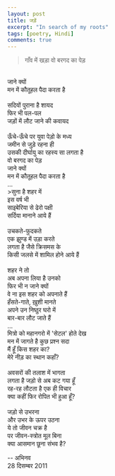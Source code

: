 ```yaml
---
layout: post
title: जड़ें
excerpt: "In search of my roots"
tags: [poetry, Hindi]
comments: true
---
```

>गाँव में खड़ा वो बरगद का पेड़
<br/>
जाने क्यों
<br/>
मन में कौतूहल पैदा करता है
<br /><br/>
सदियों पुराना है शायद
<br/>
फिर भी पल-पल
<br/>
जड़ों में लौट जाने की कवायद
<br/><br/>
ऊँचे-ऊँचे पर युवा पेड़ो के मध्य
<br/>
जमीन से जुड़े रहना ही
<br/>
उसकी दीर्घायु का रहस्य सा लगता है
<br/>
वो बरगद का पेड़
<br/>
जाने क्यों
<br/>
मन में कौतूहल पैदा करता है
<br/>
...
<br/>
>सुना है शहर में
<br/>
इस वर्ष भी
<br/>
साइबेरिया से ढेरो पक्षी
<br/>
सर्दिया मानाने आये हैं
<br/><br/>
उचकते-फुदकते
<br/>
एक झुण्ड में उड़ा करते
<br/>
लगता है जैसे क्रिसमस के
<br/>
किसी जलसे में शामिल होने आये हैं
<br/><br/>
शहर ने तो
<br/>
अब अपना लिया है उनको
<br/>
फिर भी न जाने क्यों
<br/>
वे ना इस शहर को अपनाते हैं
<br/>
हँसते-गाते, ख़ुशी मानते
<br/>
अपने उन निष्ठुर घरो में
<br/>
बार-बार लौट जाते हैं
<br/>
...
<br/>
मित्रो को महानगरो में 'सेटल' होते देख
<br/>
मन में जागते है कुछ प्रश्न सदा
<br/>
मैं हूँ किस शहर का?
<br/>
मेरे नीड़ का स्थान कहाँ?
<br/><br/>
अवसरों की तलाश में भागता
<br/>
लगता है जड़ो से अब कट गया हूँ
<br/>
रह-रह लौटता है एक ही विचार
<br/>
क्या कहीं फिर रोपित भी हुआ हूँ?
<br/><br/>
जड़ो से उभरना
<br/>
और उभर के ऊपर उठना
<br/>
ये तो जीवन चक्र है
<br/>
पर जीवन-स्त्रोत मूल बिना
<br/>
क्या आसमान छूना संभव है?

--
अभिनव
<br/>28 दिसम्बर 2011
